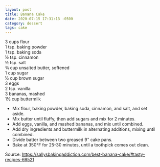 ```yaml
---
layout: post
title: Banana Cake
date: 2020-07-15 17:31:13 -0500
category: dessert
tags: cake
---
```

3 cups flour  
1 tsp. baking powder  
1 tsp. baking soda  
½ tsp. cinnamon  
½ tsp. salt  
¾ cup unsalted butter, softened  
1 cup sugar  
½ cup brown sugar  
3 eggs  
2 tsp. vanilla  
3 bananas, mashed  
1½ cup buttermilk  
<ul>
 	<li>Mix flour, baking powder, baking soda, cinnamon, and salt, and set aside.</li>
 	<li>Mix butter until fluffy, then add sugars and mix for 2 minutes.</li>
 	<li>Add eggs, vanilla, and mashed bananas, and mix until combined.</li>
 	<li>Add dry ingredients and buttermilk in alternating additions, mixing until combined.</li>
 	<li>Divide batter between two greased 9" cake pans.</li>
 	<li>Bake at 350°F for 25-30 minutes, until a toothpick comes out clean.</li>
</ul>
Source: <a href="https://sallysbakingaddiction.com/best-banana-cake/#tasty-recipes-66521">https://sallysbakingaddiction.com/best-banana-cake/#tasty-recipes-66521</a>
